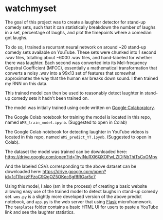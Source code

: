 # watchmyset

The goal of this project was to create a laughter detector for stand-up comedy sets, such that it can statistically breakdown the number of laughs in a set, percentage of laughs, and plot the timepoints where a comedian got laughs. 

To do so, I trained a recurrant neural network on around ~20 stand-up comedy sets available on YouTube. These sets were chunked into 1 second .wav files, totalling about ~6000 .wav files, and hand-labeled for whether there was laughter. Each second was converted into its Mel-frequency Cepstral Coefficient (MFCC), essentially a mathematical transformation that converts a noisy .wav into a 99x13 set of features that somewhat approximates the way that the human ear breaks down sound. I then trained my RNN on this data. 

This trained model can then be used to reasonably detect laughter in stand-up comedy sets it hadn't been trained on. 

The model was initially trained using code written on [Google Colaboratory](https://research.google.com/colaboratory/faq.html). 

The Google Colab notebook for training the model is located in this repo, named `WMS_train_model.ipynb`. (Suggested to open in Colab)

The Google Colab notebook for detecting laughter in YouTube videos is located in this repo, named `WMS_predict_YT.ipynb`. (Suggested to open in Colab). 

The dataset the model was trained can be downloaded here: https://drive.google.com/open?id=1hyINuRXl6QXOPwLZIDjNbThiTsCxOMpv

And the labeled CSVs corresponding to the above dataset can be downloaded here: https://drive.google.com/open?id=1cTRqzzFFzoC9QgOZ5OKecSgf8ROar5c7

Using this model, I also (am in the process) of creating a basic website allowing easy use of the trained model to detect laughs in stand-up comedy set. `wms.py` is a slightly more developed version of the above predict notebook, and `app.py` is the web server that using [Flask](https://flask.palletsprojects.com/en/1.1.x/) microframework. The `templates` folder contains a basic HTML UI for users to paste a YouTube link and see the laughter statistics. 
